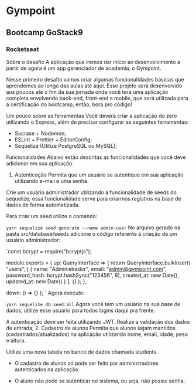 # Gympoint

## Bootcamp GoStack9

### Rocketseat

Sobre o desafio
A aplicação que iremos dar início ao desenvolvimento a partir de agora é um app gerenciador de academia, o Gympoint.

Nesse primeiro desafio vamos criar algumas funcionalidades básicas que aprendemos ao longo das aulas até aqui. Esse projeto será desenvolvido aos poucos até o fim da sua jornada onde você terá uma aplicação completa envolvendo back-end, front-end e mobile, que será utilizada para a certificação do bootcamp, então, bora pro código!

Um pouco sobre as ferramentas
Você deverá criar a aplicação do zero utilizando o Express, além de precisar configurar as seguintes ferramentas:

* Sucrase + Nodemon;
* ESLint + Prettier + EditorConfig;
* Sequelize (Utilize PostgreSQL ou MySQL);

Funcionalidades
Abaixo estão descritas as funcionalidades que você deve adicionar em sua aplicação.

1. Autenticação
Permita que um usuário se autentique em sua aplicação utilizando e-mail e uma senha.

Crie um usuário administrador utilizando a funcionalidade de seeds do sequelize, essa funcionalidade serve para criarmos registros na base de dados de forma automatizada.

Para criar um seed utilize o comando:

` yarn sequelize seed:generate --name admin-user `
No arquivo gerado na pasta src/database/seeds adicione o código referente à criação de um usuário administrador:

`const bcrypt = require("bcryptjs");

module.exports = {
  up: QueryInterface => {
    return QueryInterface.bulkInsert(
      "users",
      [
        {
          name: "Administrador",
          email: "admin@gympoint.com",
          password_hash: bcrypt.hashSync("123456", 8),
          created_at: new Date(),
          updated_at: new Date()
        }
      ],
      {}
    );
  },

  down: () => {}
}; `
Agora execute:

`yarn sequelize db:seed:all`
Agora você tem um usuário na sua base de dados, utilize esse usuário para todos logins daqui pra frente.

A autenticação deve ser feita utilizando JWT.
Realize a validação dos dados de entrada;
2. Cadastro de alunos
Permita que alunos sejam mantidos (cadastrados/atualizados) na aplicação utilizando nome, email, idade, peso e altura.

Utilize uma nova tabela no banco de dados chamada students.

* O cadastro de alunos só pode ser feito por administradores autenticados na aplicação.

* O aluno não pode se autenticar no sistema, ou seja, não possui senha.
